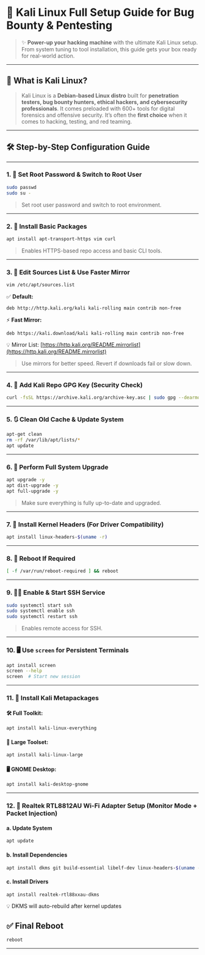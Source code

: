 
# 🐉 Kali Linux Full Setup Guide for Bug Bounty & Pentesting

> ✨ **Power-up your hacking machine** with the ultimate Kali Linux setup. From system tuning to tool installation, this guide gets your box ready for real-world action.

---

## 🧠 What is Kali Linux?

> Kali Linux is a **Debian-based Linux distro** built for **penetration testers, bug bounty hunters, ethical hackers, and cybersecurity professionals**. It comes preloaded with 600+ tools for digital forensics and offensive security.
> It’s often the **first choice** when it comes to hacking, testing, and red teaming.

---

## 🛠️ Step-by-Step Configuration Guide

---

### 1. 🔐 Set Root Password & Switch to Root User

```bash
sudo passwd
sudo su -
```

> Set root user password and switch to root environment.

---

### 2. 🧰 Install Basic Packages

```bash
apt install apt-transport-https vim curl
```

> Enables HTTPS-based repo access and basic CLI tools.

---

### 3. 🔧 Edit Sources List & Use Faster Mirror

```bash
vim /etc/apt/sources.list
```

✅ **Default:**

```
deb http://http.kali.org/kali kali-rolling main contrib non-free
```

⚡ **Fast Mirror:**

```
deb https://kali.download/kali kali-rolling main contrib non-free
```

💡 Mirror List: [https://http.kali.org/README.mirrorlist](https://http.kali.org/README.mirrorlist)

> Use mirrors for better speed. Revert if downloads fail or slow down.

---

### 4. 🔑 Add Kali Repo GPG Key (Security Check)

```bash
curl -fsSL https://archive.kali.org/archive-key.asc | sudo gpg --dearmor -o /usr/share/keyrings/kali-archive-keyring.gpg
```

---

### 5. 🔃 Clean Old Cache & Update System

```bash
apt-get clean
rm -rf /var/lib/apt/lists/*
apt update
```

---

### 6. 🔁 Perform Full System Upgrade

```bash
apt upgrade -y
apt dist-upgrade -y
apt full-upgrade -y
```

> Make sure everything is fully up-to-date and upgraded.

---

### 7. 🧱 Install Kernel Headers (For Driver Compatibility)

```bash
apt install linux-headers-$(uname -r)
```

---

### 8. 🛑 Reboot If Required

```bash
[ -f /var/run/reboot-required ] && reboot
```

---

### 9. 🧑‍💻 Enable & Start SSH Service

```bash
sudo systemctl start ssh
sudo systemctl enable ssh
sudo systemctl restart ssh
```

> Enables remote access for SSH.

---

### 10. 🖥️ Use `screen` for Persistent Terminals

```bash
apt install screen
screen --help
screen  # Start new session
```

---

### 11. 🧰 Install Kali Metapackages

#### 🛠 Full Toolkit:

```bash
apt install kali-linux-everything
```

#### 🧪 Large Toolset:

```bash
apt install kali-linux-large
```

#### 🖥️ GNOME Desktop:

```bash
apt install kali-desktop-gnome
```

---

### 12. 📶 Realtek RTL8812AU Wi-Fi Adapter Setup (Monitor Mode + Packet Injection)

#### a. Update System

```bash
apt update
```

#### b. Install Dependencies

```bash
apt install dkms git build-essential libelf-dev linux-headers-$(uname -r)
```

#### c. Install Drivers

```bash
apt install realtek-rtl88xxau-dkms
```

💡 DKMS will auto-rebuild after kernel updates

## ✅ Final Reboot

```bash
reboot
```

---



